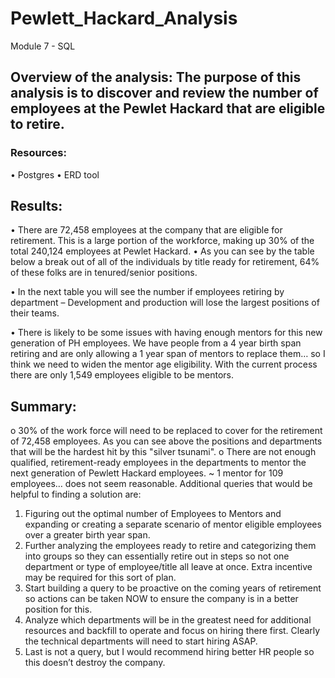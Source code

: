 # Pewlett_Hackard_Analysis
Module 7 - SQL

## Overview of the analysis: The purpose of this analysis is to discover and review the number of employees at the Pewlet Hackard that are eligible to retire.
### Resources:
•	Postgres
•	ERD tool

## Results: 
•	There are 72,458 employees at the company that are eligible for retirement. This is a large portion of the workforce, making up 30% of the total 240,124 employees at Pewlet Hackard.
•	As you can see by the table below a break out of all of the individuals by title ready for retirement, 64% of these folks are in tenured/senior positions.
 

•	In the next table you will see the number if employees retiring by department – Development and production will lose the largest positions of their teams.
 

•	There is likely to be some issues with having enough mentors for this new generation of PH employees. We have people from a 4 year birth span retiring and are only allowing a 1 year span of mentors to replace them… so I think we need to widen the mentor age eligibility. With the current process there are only 1,549 employees eligible to be mentors.

## Summary: 
o	30% of the work force will need to be replaced to cover for the retirement of 72,458 employees. As you can see above the positions and departments that will be the hardest hit by this "silver tsunami".
o	There are not enough qualified, retirement-ready employees in the departments to mentor the next generation of Pewlett Hackard employees. ~ 1 mentor for 109 employees… does not seem reasonable.
Additional queries that would be helpful to finding a solution are:
1.	Figuring out the optimal number of Employees to Mentors and expanding or creating a separate scenario of mentor eligible employees over a greater birth year span.
2.	Further analyzing the employees ready to retire and categorizing them into groups so they can essentially retire out in steps so not one department or type of employee/title all leave at once. Extra incentive may be required for this sort of plan.
3.	Start building a query to be proactive on the coming years of retirement so actions can be taken NOW to ensure the company is in a better position for this.
4.	Analyze which departments will be in the greatest need for additional resources and backfill to operate and focus on hiring there first. Clearly the technical departments will need to start hiring ASAP.
5.	Last is not a query, but I would recommend hiring better HR people so this doesn’t destroy the company.
